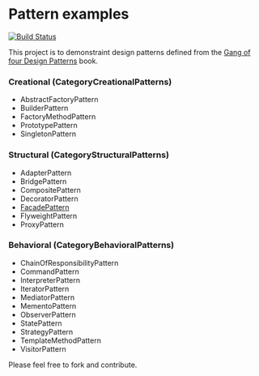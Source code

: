 # Pattern examples

[![Build Status](https://travis-ci.org/chris-brown/gof-patterns.svg?branch=master)](https://travis-ci.org/chris-brown/gof-patterns)

This project is to demonstraint design patterns defined from the [Gang of four Design Patterns](http://c2.com/cgi/wiki?DesignPatternsBook) book.

### Creational (CategoryCreationalPatterns)
- AbstractFactoryPattern
- BuilderPattern
- FactoryMethodPattern
- PrototypePattern
- SingletonPattern

### Structural (CategoryStructuralPatterns)
- AdapterPattern
- BridgePattern
- CompositePattern
- DecoratorPattern
- [FacadePattern](./Facade/)
- FlyweightPattern
- ProxyPattern

### Behavioral (CategoryBehavioralPatterns)
- ChainOfResponsibilityPattern
- CommandPattern
- InterpreterPattern
- IteratorPattern
- MediatorPattern
- MementoPattern
- ObserverPattern
- StatePattern
- StrategyPattern
- TemplateMethodPattern
- VisitorPattern

Please feel free to fork and contribute.